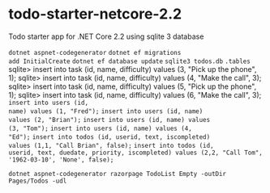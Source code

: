 # todo-starter-netcore-2.2

Todo starter app for .NET Core 2.2 using sqlite 3 database

<code>dotnet aspnet-codegenerator</code>
<code>dotnet ef migrations add InitialCreate</code>
<code>dotnet ef database update</code>
<code>sqlite3 todos.db</code>
<code>.tables</code>
sqlite> insert into task (id, name, difficulty) values (3, "Pick up the phone", 1);
sqlite> insert into task (id, name, difficulty) values (4, "Make the call", 3);
sqlite> insert into task (id, name, difficulty) values (5, "Pick up the phone", 1);
sqlite> insert into task (id, name, difficulty) values (6, "Make the call", 3);
<code>insert into users (id, name) values (1, "Fred");</code>
<code>insert into users (id, name) values (2, "Brian");</code>
<code>insert into users (id, name) values (3, "Tom");</code>
<code>insert into users (id, name) values (4, "Ed");</code>
<code>insert into todos (id, userid, text, iscompleted) values (1,1, "Call Brian", false);</code>
<code>insert into todos (id, userid, text, duedate, priority, iscompleted) values (2,2, "Call Tom", '1962-03-10', 'None', false);</code>

<code>dotnet aspnet-codegenerator razorpage TodoList Empty -outDir Pages/Todos -udl</code>
